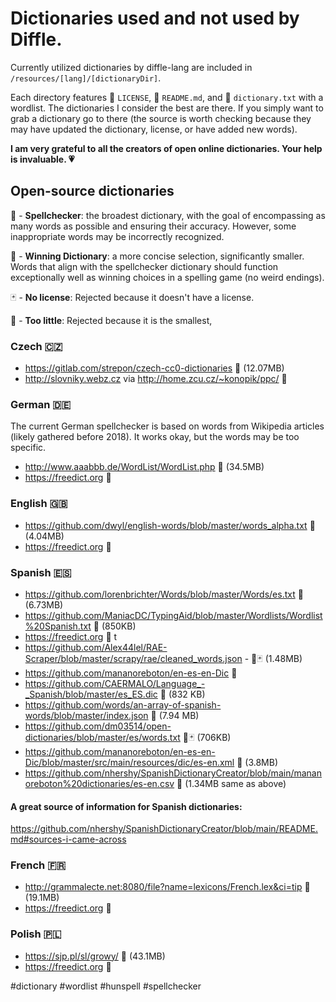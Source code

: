 # Dictionaries used and not used by Diffle.

Currently utilized dictionaries by diffle-lang are included in `/resources/[lang]/[dictionaryDir]`.

Each directory features 🧾 `LICENSE`, 🧾 `README.md`, and 🧾 `dictionary.txt` with a wordlist. The dictionaries I consider the best are there. If you simply want to grab a dictionary go to there (the source is worth checking because they may have updated the dictionary, license, or have added new words).

**I am very grateful to all the creators of open online dictionaries. Your help is invaluable. 💗**

## Open-source dictionaries

📔 - **Spellchecker**: the broadest dictionary, with the goal of encompassing as many words as possible and ensuring their accuracy. However, some inappropriate words may be incorrectly recognized.

🎯 - **Winning Dictionary**: a more concise selection, significantly smaller. Words that align with the spellchecker dictionary should function exceptionally well as winning choices in a spelling game (no weird endings).

🃏 - **No license**: Rejected because it doesn't have a license.

📄 - **Too little**: Rejected because it is the smallest,

### Czech 🇨🇿 
- https://gitlab.com/strepon/czech-cc0-dictionaries 📔 (12.07MB)
- http://slovniky.webz.cz via http://home.zcu.cz/~konopik/ppc/ 🎯

### German 🇩🇪
The current German spellchecker is based on words from Wikipedia articles (likely gathered before 2018). It works okay, but the words may be too specific.

- http://www.aaabbb.de/WordList/WordList.php 📔 (34.5MB)
- https://freedict.org 🎯

### English 🇬🇧
- https://github.com/dwyl/english-words/blob/master/words_alpha.txt 📔 (4.04MB)
- https://freedict.org 🎯

### Spanish 🇪🇸
- https://github.com/lorenbrichter/Words/blob/master/Words/es.txt 📔 (6.73MB)
- https://github.com/ManiacDC/TypingAid/blob/master/Wordlists/Wordlist%20Spanish.txt 📔 (850KB)
- https://freedict.org 🎯
t
- https://github.com/Alex44lel/RAE-Scraper/blob/master/scrapy/rae/cleaned_words.json - 📄🃏 (1.48MB)
- https://github.com/mananoreboton/en-es-en-Dic 📄
- https://github.com/CAERMALO/Language_-_Spanish/blob/master/es_ES.dic 📄 (832 KB)
- https://github.com/words/an-array-of-spanish-words/blob/master/index.json 📄 (7.94 MB)
- https://github.com/dm03514/open-dictionaries/blob/master/es/words.txt 📄🃏 (706KB)
- https://github.com/mananoreboton/en-es-en-Dic/blob/master/src/main/resources/dic/es-en.xml 📄 (3.8MB)
- https://github.com/nhershy/SpanishDictionaryCreator/blob/main/mananoreboton%20dictionaries/es-en.csv 📄 (1.34MB same as above)

#### A great source of information for Spanish dictionaries:
https://github.com/nhershy/SpanishDictionaryCreator/blob/main/README.md#sources-i-came-across

### French 🇫🇷
- http://grammalecte.net:8080/file?name=lexicons/French.lex&ci=tip 📔 (19.1MB)
- https://freedict.org 🎯

### Polish 🇵🇱
- https://sjp.pl/sl/growy/ 📔 (43.1MB)
- https://freedict.org 🎯

#dictionary #wordlist #hunspell #spellchecker
